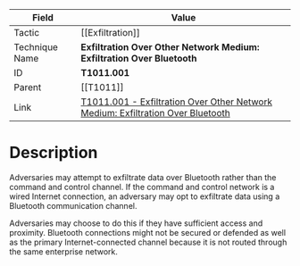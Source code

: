 
|Field|Value|
|---|---|
|Tactic|[[Exfiltration]]|
|Technique Name|**Exfiltration Over Other Network Medium: Exfiltration Over Bluetooth**|
|ID|**T1011.001**|
|Parent|[[T1011]]|
|Link|[T1011.001 - Exfiltration Over Other Network Medium: Exfiltration Over Bluetooth](https://attack.mitre.org/techniques/T1011/001)|

# Description

Adversaries may attempt to exfiltrate data over Bluetooth rather than the command and control channel. If the command and control network is a wired Internet connection, an adversary may opt to exfiltrate data using a Bluetooth communication channel.

Adversaries may choose to do this if they have sufficient access and proximity. Bluetooth connections might not be secured or defended as well as the primary Internet-connected channel because it is not routed through the same enterprise network.